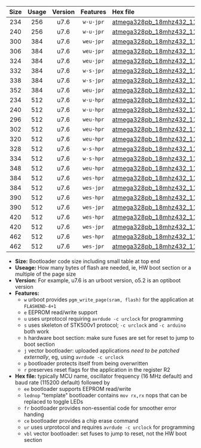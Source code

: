 |Size|Usage|Version|Features|Hex file|
|:-:|:-:|:-:|:-:|:--|
|234|256|u7.6|`w-u-jpr`|[atmega328pb_18mhz432_115200bps_ur_vbl.hex](https://raw.githubusercontent.com/stefanrueger/urboot/main/atmega328pb_18mhz432_115200bps_ur_vbl.hex)|
|240|256|u7.6|`w-u-jpr`|[atmega328pb_18mhz432_115200bps_lednop_ur_vbl.hex](https://raw.githubusercontent.com/stefanrueger/urboot/main/atmega328pb_18mhz432_115200bps_lednop_ur_vbl.hex)|
|300|384|u7.6|`weu-jpr`|[atmega328pb_18mhz432_115200bps_ee_ur_vbl.hex](https://raw.githubusercontent.com/stefanrueger/urboot/main/atmega328pb_18mhz432_115200bps_ee_ur_vbl.hex)|
|306|384|u7.6|`weu-jpr`|[atmega328pb_18mhz432_115200bps_ee_lednop_ur_vbl.hex](https://raw.githubusercontent.com/stefanrueger/urboot/main/atmega328pb_18mhz432_115200bps_ee_lednop_ur_vbl.hex)|
|324|384|u7.6|`weu-jpr`|[atmega328pb_18mhz432_115200bps_ee_lednop_fr_ur_vbl.hex](https://raw.githubusercontent.com/stefanrueger/urboot/main/atmega328pb_18mhz432_115200bps_ee_lednop_fr_ur_vbl.hex)|
|332|384|u7.6|`w-s-jpr`|[atmega328pb_18mhz432_115200bps_vbl.hex](https://raw.githubusercontent.com/stefanrueger/urboot/main/atmega328pb_18mhz432_115200bps_vbl.hex)|
|338|384|u7.6|`w-s-jpr`|[atmega328pb_18mhz432_115200bps_lednop_vbl.hex](https://raw.githubusercontent.com/stefanrueger/urboot/main/atmega328pb_18mhz432_115200bps_lednop_vbl.hex)|
|352|384|u7.6|`weu-jpr`|[atmega328pb_18mhz432_115200bps_ee_lednop_fr_ce_ur_vbl.hex](https://raw.githubusercontent.com/stefanrueger/urboot/main/atmega328pb_18mhz432_115200bps_ee_lednop_fr_ce_ur_vbl.hex)|
|234|512|u7.6|`w-u-hpr`|[atmega328pb_18mhz432_115200bps_ur.hex](https://raw.githubusercontent.com/stefanrueger/urboot/main/atmega328pb_18mhz432_115200bps_ur.hex)|
|240|512|u7.6|`w-u-hpr`|[atmega328pb_18mhz432_115200bps_lednop_ur.hex](https://raw.githubusercontent.com/stefanrueger/urboot/main/atmega328pb_18mhz432_115200bps_lednop_ur.hex)|
|296|512|u7.6|`weu-hpr`|[atmega328pb_18mhz432_115200bps_ee_ur.hex](https://raw.githubusercontent.com/stefanrueger/urboot/main/atmega328pb_18mhz432_115200bps_ee_ur.hex)|
|302|512|u7.6|`weu-hpr`|[atmega328pb_18mhz432_115200bps_ee_lednop_ur.hex](https://raw.githubusercontent.com/stefanrueger/urboot/main/atmega328pb_18mhz432_115200bps_ee_lednop_ur.hex)|
|320|512|u7.6|`weu-hpr`|[atmega328pb_18mhz432_115200bps_ee_lednop_fr_ur.hex](https://raw.githubusercontent.com/stefanrueger/urboot/main/atmega328pb_18mhz432_115200bps_ee_lednop_fr_ur.hex)|
|328|512|u7.6|`w-s-hpr`|[atmega328pb_18mhz432_115200bps.hex](https://raw.githubusercontent.com/stefanrueger/urboot/main/atmega328pb_18mhz432_115200bps.hex)|
|334|512|u7.6|`w-s-hpr`|[atmega328pb_18mhz432_115200bps_lednop.hex](https://raw.githubusercontent.com/stefanrueger/urboot/main/atmega328pb_18mhz432_115200bps_lednop.hex)|
|348|512|u7.6|`weu-hpr`|[atmega328pb_18mhz432_115200bps_ee_lednop_fr_ce_ur.hex](https://raw.githubusercontent.com/stefanrueger/urboot/main/atmega328pb_18mhz432_115200bps_ee_lednop_fr_ce_ur.hex)|
|384|512|u7.6|`wes-hpr`|[atmega328pb_18mhz432_115200bps_ee.hex](https://raw.githubusercontent.com/stefanrueger/urboot/main/atmega328pb_18mhz432_115200bps_ee.hex)|
|384|512|u7.6|`wes-jpr`|[atmega328pb_18mhz432_115200bps_ee_vbl.hex](https://raw.githubusercontent.com/stefanrueger/urboot/main/atmega328pb_18mhz432_115200bps_ee_vbl.hex)|
|390|512|u7.6|`wes-hpr`|[atmega328pb_18mhz432_115200bps_ee_lednop.hex](https://raw.githubusercontent.com/stefanrueger/urboot/main/atmega328pb_18mhz432_115200bps_ee_lednop.hex)|
|390|512|u7.6|`wes-jpr`|[atmega328pb_18mhz432_115200bps_ee_lednop_vbl.hex](https://raw.githubusercontent.com/stefanrueger/urboot/main/atmega328pb_18mhz432_115200bps_ee_lednop_vbl.hex)|
|420|512|u7.6|`wes-hpr`|[atmega328pb_18mhz432_115200bps_ee_lednop_fr.hex](https://raw.githubusercontent.com/stefanrueger/urboot/main/atmega328pb_18mhz432_115200bps_ee_lednop_fr.hex)|
|420|512|u7.6|`wes-jpr`|[atmega328pb_18mhz432_115200bps_ee_lednop_fr_vbl.hex](https://raw.githubusercontent.com/stefanrueger/urboot/main/atmega328pb_18mhz432_115200bps_ee_lednop_fr_vbl.hex)|
|462|512|u7.6|`wes-hpr`|[atmega328pb_18mhz432_115200bps_ee_lednop_fr_ce.hex](https://raw.githubusercontent.com/stefanrueger/urboot/main/atmega328pb_18mhz432_115200bps_ee_lednop_fr_ce.hex)|
|462|512|u7.6|`wes-jpr`|[atmega328pb_18mhz432_115200bps_ee_lednop_fr_ce_vbl.hex](https://raw.githubusercontent.com/stefanrueger/urboot/main/atmega328pb_18mhz432_115200bps_ee_lednop_fr_ce_vbl.hex)|

- **Size:** Bootloader code size including small table at top end
- **Useage:** How many bytes of flash are needed, ie, HW boot section or a multiple of the page size
- **Version:** For example, u7.6 is an urboot version, o5.2 is an optiboot version
- **Features:**
  + `w` urboot provides `pgm_write_page(sram, flash)` for the application at `FLASHEND-4+1`
  + `e` EEPROM read/write support
  + `u` uses urprotocol requiring `avrdude -c urclock` for programming
  + `s` uses skeleton of STK500v1 protocol; `-c urclock` and `-c arduino` both work
  + `h` hardware boot section: make sure fuses are set for reset to jump to boot section
  + `j` vector bootloader: uploaded applications *need to be patched externally*, eg, using `avrdude -c urclock`
  + `p` bootloader protects itself from being overwritten
  + `r` preserves reset flags for the application in the register R2
- **Hex file:** typically MCU name, oscillator frequency (16 MHz default) and baud rate (115200 default) followed by
  + `ee` bootloader supports EEPROM read/write
  + `lednop` "template" bootloader contains `mov rx,rx` nops that can be replaced to toggle LEDs
  + `fr` bootloader provides non-essential code for smoother error handing
  + `ce` bootloader provides a chip erase command
  + `ur` uses urprotocol and requires `avrdude -c urclock` for programming
  + `vbl` vector bootloader: set fuses to jump to reset, not the HW boot section
